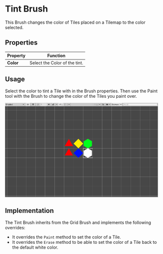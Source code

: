 # Tint Brush

This Brush changes the color of Tiles placed on a Tilemap to the color selected.

## Properties

| Property  | Function                      |
| --------- | ----------------------------- |
| __Color__ | Select the Color of the tint. |

## Usage

Select the color to tint a Tile with in the Brush properties. Then use the Paint tool with the Brush to change the color of the Tiles you paint over.

![Scene View with Tint Brush](images/TintBrush.png)

## Implementation

The Tint Brush inherits from the Grid Brush and implements the following overrides:

- It overrides the `Paint` method to set the color of a Tile. 
- It overrides the `Erase` method to be able to set the color of a Tile back to the default white color.